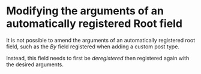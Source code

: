 # Modifying the arguments of an automatically registered Root field

It is not possible to amend the arguments of an automatically registered root field, such as the _By_ field registered when adding a custom post type.

Instead, this field needs to first be _deregistered_ then registered again with the desired arguments. 
